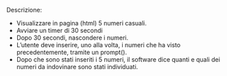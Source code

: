 Descrizione:

- Visualizzare in pagina (html) 5 numeri casuali.
- Avviare un timer di 30 secondi
- Dopo 30 secondi, nascondere i numeri.
- L’utente deve inserire, uno alla volta, i numeri che ha visto precedentemente, tramite un prompt().
- Dopo che sono stati inseriti i 5 numeri, il software dice quanti e quali dei numeri da indovinare sono stati individuati.
